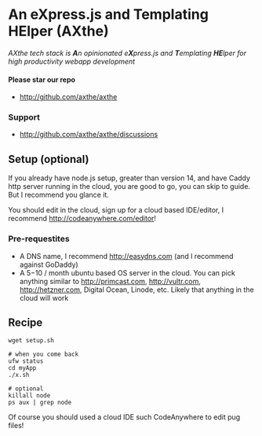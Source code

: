 
# An eXpress.js and Templating HElper (AXthe)
<i>AXthe tech stack is <b>A</b>n opinionated e<b>X</b>press.js and <b>T</b>emplating <b>HE</b>lper for high productivity webapp development</i>

#### Please star our repo
- http://github.com/axthe/axthe

### Support
- http://github.com/axthe/axthe/discussions

## Setup (optional)
If you already have node.js setup, greater than version 14, and have Caddy http server running in the cloud, you are good to go, you can skip to guide. But I recommend you glance it.


You should edit in the cloud, sign up for a cloud based IDE/editor,  I recommend http://codeanywhere.com/editor!

### Pre-requestites
- A DNS name, I recommend http://easydns.com (and I recommend against GoDaddy)
- A $5-$10 / month ubuntu based OS server in the cloud. You can pick anything similar to http://primcast.com, http://vultr.com, http://hetzner.com, Digital Ocean, Linode, etc. Likely that anything in the cloud will work

## Recipe
```
wget setup.sh
```


```
# when you come back
ufw status
cd myApp
./x.sh

# optional
killall node
ps aux | grep node
```
Of course you should used a cloud IDE such CodeAnywhere to edit pug files!
